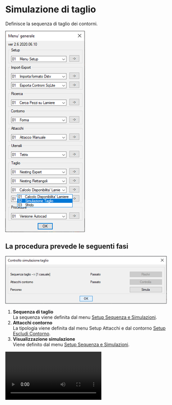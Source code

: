 # Simulazione di taglio

Definisce la sequenza di taglio dei contorni.

![Simulazione di taglio](/public/taglio/gestione-lamiera/simulazione-di-taglio.png)

## La procedura prevede le seguenti fasi

![Controllo simulazione taglio](/public/taglio/gestione-lamiera/controllo-simulazione-taglio.png)

1. **Sequenza di taglio**<br />
   La sequenza viene definita dal menu [Setup Sequenza e Simulazioni](/guida/menu-generale/setup/menu-setup/setup-sequenza-e-simulazione).
2. **Attacchi contorno**<br />
   La tipologia viene definita dal menu Setup Attacchi e dal contorno [Setup Escludi Contorno](/guida/menu-generale/setup/menu-setup/setup-escludi-contorni).
3. **Visualizzazione simulazione**<br />
   Viene definito dal menu [Setup Sequenza e Simulazioni](/guida/menu-generale/setup/menu-setup/setup-sequenza-e-simulazione).

<video controls>
    <source src="/public/taglio/gestione-lamiera/simulazione-di-taglio.mp4" type="video/mp4">
</video>

